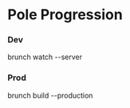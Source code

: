 Pole Progression
===============

### Dev

  brunch watch --server


### Prod

  brunch build --production
